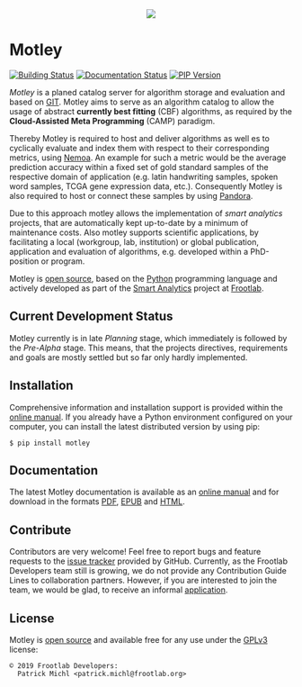 <div align="center">
  <a href="https://github.com/frootlab/motley">
    <img src="https://bit.ly/2TsTJ4q">
  </a>
</div>

Motley
======

[![Building Status](https://travis-ci.org/frootlab/motley.svg?branch=master)](https://travis-ci.org/frootlab/motley)
[![Documentation Status](https://readthedocs.org/projects/motley/badge/?version=latest)](https://motley.readthedocs.io/en/latest/?badge=latest)
[![PIP Version](https://badge.fury.io/py/motley.svg)](https://badge.fury.io/py/motley)

*Motley* is a planed catalog server for algorithm storage and evaluation and
based on [GIT](https://git-scm.com/). Motley aims to serve as an algorithm
catalog to allow the usage of abstract **currently best fitting** (CBF)
algorithms, as required by the **Cloud-Assisted Meta Programming** (CAMP)
paradigm.

Thereby Motley is required to host and deliver algorithms as well es to
cyclically evaluate and index them with respect to their corresponding metrics,
using [Nemoa](https://github.com/frootlab/nemoa). An example for such a metric
would be the average prediction accuracy within a fixed set of gold standard
samples of the respective domain of application (e.g. latin handwriting samples,
spoken word samples, TCGA gene expression data, etc.). Consequently Motley is
also required to host or connect these samples by using
[Pandora](https://github.com/frootlab/pandora).

Due to this approach motley allows the implementation of *smart analytics*
projects, that are automatically kept up-to-date by a minimum of maintenance
costs. Also motley supports scientific applications, by facilitating a local
(workgroup, lab, institution) or global publication, application and evaluation
of algorithms, e.g. developed within a PhD-position or program.

Motley is [open source](https://github.com/frootlab/motley), based on the
[Python](https://www.python.org/) programming language and actively developed as
part of the [Smart Analytics](https://github.com/orgs/frootlab/projects) project
at [Frootlab](https://github.com/frootlab).

Current Development Status
--------------------------

Motley currently is in late *Planning* stage, which immediately is followed by
the *Pre-Alpha* stage. This means, that the projects directives, requirements
and goals are mostly settled but so far only hardly implemented.

Installation
------------

Comprehensive information and installation support is provided within the
[online manual](https://motley.readthedocs.io/en/latest/). If you already have a
Python environment configured on your computer, you can install the latest
distributed version by using pip:

    $ pip install motley

Documentation
-------------

The latest Motley documentation is available as an [online
manual](https://motley.readthedocs.io/en/latest/) and for download in the
formats [PDF](https://readthedocs.org/projects/motley/downloads/pdf/latest/),
[EPUB](https://readthedocs.org/projects/motley/downloads/epub/latest/) and
[HTML](https://readthedocs.org/projects/motley/downloads/htmlzip/latest/).

Contribute
----------

Contributors are very welcome! Feel free to report bugs and feature requests to
the [issue tracker](https://github.com/frootlab/motley/issues) provided by
GitHub. Currently, as the Frootlab Developers team still is growing, we do not
provide any Contribution Guide Lines to collaboration partners. However, if you
are interested to join the team, we would be glad, to receive an informal
[application](mailto:application@frootlab.org).

License
-------

Motley is [open source](https://github.com/frootlab/motley) and available free
for any use under the [GPLv3](https://www.gnu.org/licenses/gpl.html) license:

    © 2019 Frootlab Developers:
      Patrick Michl <patrick.michl@frootlab.org>
